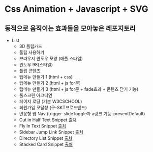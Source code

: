 # Css Animation + Javascript + SVG

## 동적으로 움직이는 효과들을 모아놓은 레포지토리

* List
  * 3D 플립카드
  * 툴팁 사용하기
  * 브라우저 윈도우 모양 (애플 스타일)
  * 윈도우 98(스타일)
  * 플립 콘텐츠
  * 탭메뉴 만들기 1 (html + css)
  * 탭메뉴 만들기 2 (html + js for문)
  * 탭메뉴 만들기 3 (html + js for문 + fade효과 + 콘텐츠 닫기 기능)
  * 풀스크린 아코디언
  * 페이지 로딩 (기본 W3CSCHOOL)
  * 회원가입 모달창 (구-SKT브로드밴드)
  * 반응형 웹 Nav (trigger-slideToggle과 a링크 기능-preventDefault)
  * Cut in Half Text Snippet [출처](https://codemyui.com/)
  * Fly In Text Snippet [출처](https://codemyui.com/)
  * Sidebar Jump Link Snippet [출처](https://codemyui.com/)
  * Directory List Snippet [출처](https://codemyui.com/)
  * Stacked Card Snippet [출처](https://codemyui.com/)

